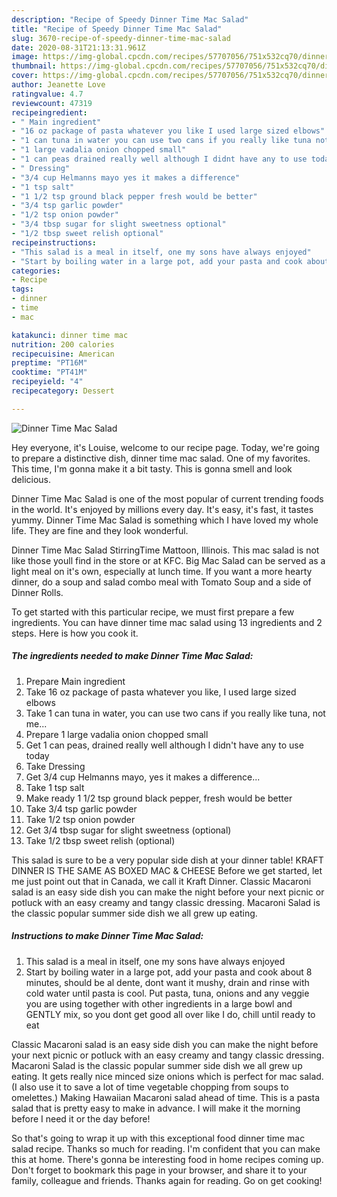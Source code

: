 ```yaml
---
description: "Recipe of Speedy Dinner Time Mac Salad"
title: "Recipe of Speedy Dinner Time Mac Salad"
slug: 3670-recipe-of-speedy-dinner-time-mac-salad
date: 2020-08-31T21:13:31.961Z
image: https://img-global.cpcdn.com/recipes/57707056/751x532cq70/dinner-time-mac-salad-recipe-main-photo.jpg
thumbnail: https://img-global.cpcdn.com/recipes/57707056/751x532cq70/dinner-time-mac-salad-recipe-main-photo.jpg
cover: https://img-global.cpcdn.com/recipes/57707056/751x532cq70/dinner-time-mac-salad-recipe-main-photo.jpg
author: Jeanette Love
ratingvalue: 4.7
reviewcount: 47319
recipeingredient:
- " Main ingredient"
- "16 oz package of pasta whatever you like I used large sized elbows"
- "1 can tuna in water you can use two cans if you really like tuna not me"
- "1 large vadalia onion chopped small"
- "1 can peas drained really well although I didnt have any to use today"
- " Dressing"
- "3/4 cup Helmanns mayo yes it makes a difference"
- "1 tsp salt"
- "1 1/2 tsp ground black pepper fresh would be better"
- "3/4 tsp garlic powder"
- "1/2 tsp onion powder"
- "3/4 tbsp sugar for slight sweetness optional"
- "1/2 tbsp sweet relish optional"
recipeinstructions:
- "This salad is a meal in itself, one my sons have always enjoyed"
- "Start by boiling water in a large pot, add your pasta and cook about 8 minutes, should be al dente, dont want it mushy, drain and rinse with cold water until pasta is cool.  Put pasta, tuna, onions and any veggie you are using together with other ingredients in a large bowl and GENTLY mix, so you dont get good all over like I do, chill until ready to eat"
categories:
- Recipe
tags:
- dinner
- time
- mac

katakunci: dinner time mac 
nutrition: 200 calories
recipecuisine: American
preptime: "PT16M"
cooktime: "PT41M"
recipeyield: "4"
recipecategory: Dessert

---
```



![Dinner Time Mac Salad](https://img-global.cpcdn.com/recipes/57707056/751x532cq70/dinner-time-mac-salad-recipe-main-photo.jpg)

Hey everyone, it's Louise, welcome to our recipe page. Today, we're going to prepare a distinctive dish, dinner time mac salad. One of my favorites. This time, I'm gonna make it a bit tasty. This is gonna smell and look delicious.

Dinner Time Mac Salad is one of the most popular of current trending foods in the world. It's enjoyed by millions every day. It's easy, it's fast, it tastes yummy. Dinner Time Mac Salad is something which I have loved my whole life. They are fine and they look wonderful.

Dinner Time Mac Salad StirringTime Mattoon, Illinois. This mac salad is not like those youll find in the store or at KFC. Big Mac Salad can be served as a light meal on it&#39;s own, especially at lunch time. If you want a more hearty dinner, do a soup and salad combo meal with Tomato Soup and a side of Dinner Rolls.


To get started with this particular recipe, we must first prepare a few ingredients. You can have dinner time mac salad using 13 ingredients and 2 steps. Here is how you cook it.

<!--inarticleads1-->

##### The ingredients needed to make Dinner Time Mac Salad:

1. Prepare  Main ingredient
1. Take 16 oz package of pasta whatever you like, I used large sized elbows
1. Take 1 can tuna in water, you can use two cans if you really like tuna, not me...
1. Prepare 1 large vadalia onion chopped small
1. Get 1 can peas, drained really well although I didn&#39;t have any to use today
1. Take  Dressing
1. Get 3/4 cup Helmanns mayo, yes it makes a difference...
1. Take 1 tsp salt
1. Make ready 1 1/2 tsp ground black pepper, fresh would be better
1. Take 3/4 tsp garlic powder
1. Take 1/2 tsp onion powder
1. Get 3/4 tbsp sugar for slight sweetness (optional)
1. Take 1/2 tbsp sweet relish (optional)


This salad is sure to be a very popular side dish at your dinner table! KRAFT DINNER IS THE SAME AS BOXED MAC &amp; CHEESE Before we get started, let me just point out that in Canada, we call it Kraft Dinner. Classic Macaroni salad is an easy side dish you can make the night before your next picnic or potluck with an easy creamy and tangy classic dressing. Macaroni Salad is the classic popular summer side dish we all grew up eating. 

<!--inarticleads2-->

##### Instructions to make Dinner Time Mac Salad:

1. This salad is a meal in itself, one my sons have always enjoyed
1. Start by boiling water in a large pot, add your pasta and cook about 8 minutes, should be al dente, dont want it mushy, drain and rinse with cold water until pasta is cool.  Put pasta, tuna, onions and any veggie you are using together with other ingredients in a large bowl and GENTLY mix, so you dont get good all over like I do, chill until ready to eat


Classic Macaroni salad is an easy side dish you can make the night before your next picnic or potluck with an easy creamy and tangy classic dressing. Macaroni Salad is the classic popular summer side dish we all grew up eating. It gets really nice minced size onions which is perfect for mac salad. (I also use it to save a lot of time vegetable chopping from soups to omelettes.) Making Hawaiian Macaroni salad ahead of time. This is a pasta salad that is pretty easy to make in advance. I will make it the morning before I need it or the day before! 

So that's going to wrap it up with this exceptional food dinner time mac salad recipe. Thanks so much for reading. I'm confident that you can make this at home. There's gonna be interesting food in home recipes coming up. Don't forget to bookmark this page in your browser, and share it to your family, colleague and friends. Thanks again for reading. Go on get cooking!
